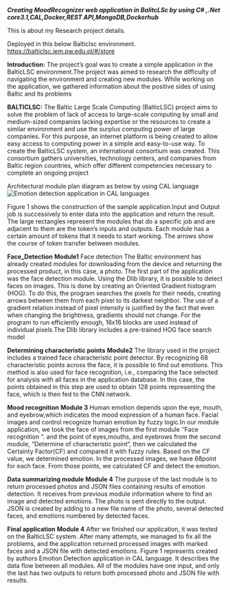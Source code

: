 ***Creating MoodRecognizer web application in BalitcLSc by using C# ,.Net core3.1,CAL,Docker,REST API,MongoDB,Dockerhub***


This is about my Research project details.

Deployed in this below Balticlsc environment.
https://balticlsc.iem.pw.edu.pl/#/store

**Introduction:**
The project’s goal was to create a simple application in the BalticLSC environment.The project was aimed to research the difficulty of
navigating the environment and creating new modules. While working on the application, we gathered information
about the positive sides of using Baltic and its problems


**BALTICLSC:**
The Baltic Large Scale Computing (BalticLSC) project aims to solve the problem of lack of access to large-scale computing by small and medium-sized companies lacking 
expertise or the resources to create a similar environment and use the surplus computing power of large companies. For this purpose, an internet platform is being created to allow easy access to
computing power in a simple and easy-to-use way.
To create the BalticLSC system, an international consortium was created. This consortium gathers universities, technology centers, and companies from Baltic region countries, which
offer different competencies necessary to complete an ongoing project

Architectural module plan diagram as below by using CAL language
![Emotion detection application in CAL languages](https://user-images.githubusercontent.com/63377540/185163705-079762a5-172f-44c7-8627-fd97ce7ba616.png)


Figure 1 shows the construction of the sample application.Input and Output job is successively to enter data into the application and return the result. The large rectangles represent
the modules that do a specific job and are adjacent to them are the token’s inputs and outputs. Each module has a certain amount of tokens that it needs to start working. The arrows
show the course of token transfer between modules.

**Face_Detection**
 **Module1**
Face detection
The Baltic environment has already created modules for downloading from the device and returning the processed product, in this case, a photo. The first part of the application
was the face detection module. Using the Dlib library, it is possible to detect faces on images. This is done by creating an Oriented Gradient histogram (HOG). To do this, the program
searches the pixels for their needs, creating arrows between them from each pixel to its darkest neighbor. The use of a gradient relation instead of pixel intensity is justified by the
fact that even when changing the brightness, gradients should not change. For the program to run efficiently enough, 16x16 blocks are used instead of individual pixels.The Dlib library
includes a pre-trained HOG face search model


**Determining characteristic points**
**Module2**
The library used in the project includes a trained face characteristic point detector. By recognizing 68 characteristic
points across the face, it is possible to find out emotions. This method is also used for face recognition, i.e., comparing the face selected for analysis with all faces in the application
database. In this case, the points obtained in this step are used to obtain 128 points representing the face, which is then fed to the CNN network.

**Mood recognition**
**Module 3**
Human emotion depends upon the eye, mouth, and eyebrow,which indicates the mood expression of a human face. Facial 
images and control recognize human emotion by fuzzy logic.In our module application, we took the face of images from the first module ‘’Face recognition “. and the point of eyes,mouths, and eyebrows from the second module, “Determine of
characteristic point“, then we calculated the Certainty Factor(CF) and compared it with fuzzy rules. Based on the CF value,
we determined emotion. In the processed images, we have 68point for each face. From those points, we calculated CF and detect the emotion.

**Data summarizing module**
**Module 4**
The purpose of the last module is to return processed photos and JSON files containing results of emotion detection. It receives from previous module information where to find an
image and detected emotions. The photo is sent directly to the output. JSON is created by adding to a new file name of the photo, several detected faces, and emotions numbered by
detected faces.

**Final application**
**Module 4**
After we finished our application, it was tested on the BalticLSC system. After many attempts, we managed to fix all the problems, and the application returned processed images with marked faces and a JSON file with detected emotions.
Figure 1 represents created by authors Emotion Detection application in CAL language. It describes the data flow between all modules. All of the modules have one input, and only the last has two outputs to return both processed photo
and JSON file with results.


